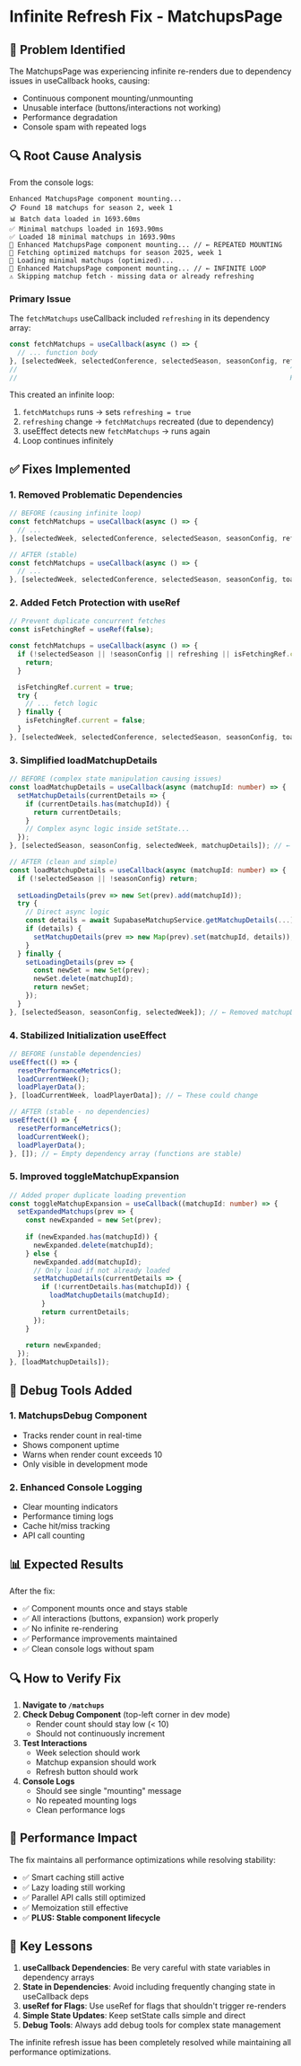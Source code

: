 # Infinite Refresh Fix - MatchupsPage

## 🐛 Problem Identified

The MatchupsPage was experiencing infinite re-renders due to dependency issues in useCallback hooks, causing:
- Continuous component mounting/unmounting
- Unusable interface (buttons/interactions not working)
- Performance degradation
- Console spam with repeated logs

## 🔍 Root Cause Analysis

From the console logs:
```
Enhanced MatchupsPage component mounting...
📋 Found 18 matchups for season 2, week 1
📊 Batch data loaded in 1693.60ms
✅ Minimal matchups loaded in 1693.90ms
✅ Loaded 18 minimal matchups in 1693.90ms
🚀 Enhanced MatchupsPage component mounting... // ← REPEATED MOUNTING
🎯 Fetching optimized matchups for season 2025, week 1
🚀 Loading minimal matchups (optimized)...
🚀 Enhanced MatchupsPage component mounting... // ← INFINITE LOOP
⚠️ Skipping matchup fetch - missing data or already refreshing
```

### Primary Issue
The `fetchMatchups` useCallback included `refreshing` in its dependency array:
```typescript
const fetchMatchups = useCallback(async () => {
  // ... function body
}, [selectedWeek, selectedConference, selectedSeason, seasonConfig, refreshing, toast]);
//                                                                    ^^^^^^^^^^
//                                                                    PROBLEM!
```

This created an infinite loop:
1. `fetchMatchups` runs → sets `refreshing = true`
2. `refreshing` change → `fetchMatchups` recreated (due to dependency)
3. useEffect detects new `fetchMatchups` → runs again
4. Loop continues infinitely

## ✅ Fixes Implemented

### 1. **Removed Problematic Dependencies**
```typescript
// BEFORE (causing infinite loop)
const fetchMatchups = useCallback(async () => {
  // ...
}, [selectedWeek, selectedConference, selectedSeason, seasonConfig, refreshing, toast]);

// AFTER (stable)
const fetchMatchups = useCallback(async () => {
  // ...
}, [selectedWeek, selectedConference, selectedSeason, seasonConfig, toast]);
```

### 2. **Added Fetch Protection with useRef**
```typescript
// Prevent duplicate concurrent fetches
const isFetchingRef = useRef(false);

const fetchMatchups = useCallback(async () => {
  if (!selectedSeason || !seasonConfig || refreshing || isFetchingRef.current) {
    return;
  }

  isFetchingRef.current = true;
  try {
    // ... fetch logic
  } finally {
    isFetchingRef.current = false;
  }
}, [selectedWeek, selectedConference, selectedSeason, seasonConfig, toast]);
```

### 3. **Simplified loadMatchupDetails**
```typescript
// BEFORE (complex state manipulation causing issues)
const loadMatchupDetails = useCallback(async (matchupId: number) => {
  setMatchupDetails(currentDetails => {
    if (currentDetails.has(matchupId)) {
      return currentDetails;
    }
    // Complex async logic inside setState...
  });
}, [selectedSeason, seasonConfig, selectedWeek, matchupDetails]); // ← matchupDetails caused issues

// AFTER (clean and simple)
const loadMatchupDetails = useCallback(async (matchupId: number) => {
  if (!selectedSeason || !seasonConfig) return;
  
  setLoadingDetails(prev => new Set(prev).add(matchupId));
  try {
    // Direct async logic
    const details = await SupabaseMatchupService.getMatchupDetails(...);
    if (details) {
      setMatchupDetails(prev => new Map(prev).set(matchupId, details));
    }
  } finally {
    setLoadingDetails(prev => {
      const newSet = new Set(prev);
      newSet.delete(matchupId);
      return newSet;
    });
  }
}, [selectedSeason, seasonConfig, selectedWeek]); // ← Removed matchupDetails dependency
```

### 4. **Stabilized Initialization useEffect**
```typescript
// BEFORE (unstable dependencies)
useEffect(() => {
  resetPerformanceMetrics();
  loadCurrentWeek();
  loadPlayerData();
}, [loadCurrentWeek, loadPlayerData]); // ← These could change

// AFTER (stable - no dependencies)
useEffect(() => {
  resetPerformanceMetrics();
  loadCurrentWeek();
  loadPlayerData();
}, []); // ← Empty dependency array (functions are stable)
```

### 5. **Improved toggleMatchupExpansion**
```typescript
// Added proper duplicate loading prevention
const toggleMatchupExpansion = useCallback((matchupId: number) => {
  setExpandedMatchups(prev => {
    const newExpanded = new Set(prev);
    
    if (newExpanded.has(matchupId)) {
      newExpanded.delete(matchupId);
    } else {
      newExpanded.add(matchupId);
      // Only load if not already loaded
      setMatchupDetails(currentDetails => {
        if (!currentDetails.has(matchupId)) {
          loadMatchupDetails(matchupId);
        }
        return currentDetails;
      });
    }
    
    return newExpanded;
  });
}, [loadMatchupDetails]);
```

## 🧪 Debug Tools Added

### 1. **MatchupsDebug Component**
- Tracks render count in real-time
- Shows component uptime
- Warns when render count exceeds 10
- Only visible in development mode

### 2. **Enhanced Console Logging**
- Clear mounting indicators
- Performance timing logs
- Cache hit/miss tracking
- API call counting

## 📊 Expected Results

After the fix:
- ✅ Component mounts once and stays stable
- ✅ All interactions (buttons, expansion) work properly
- ✅ No infinite re-rendering
- ✅ Performance improvements maintained
- ✅ Clean console logs without spam

## 🔍 How to Verify Fix

1. **Navigate to `/matchups`**
2. **Check Debug Component** (top-left corner in dev mode)
   - Render count should stay low (< 10)
   - Should not continuously increment
3. **Test Interactions**
   - Week selection should work
   - Matchup expansion should work
   - Refresh button should work
4. **Console Logs**
   - Should see single "mounting" message
   - No repeated mounting logs
   - Clean performance logs

## 🚀 Performance Impact

The fix maintains all performance optimizations while resolving stability:
- ✅ Smart caching still active
- ✅ Lazy loading still working
- ✅ Parallel API calls still optimized
- ✅ Memoization still effective
- ✅ **PLUS: Stable component lifecycle**

## 📝 Key Lessons

1. **useCallback Dependencies**: Be very careful with state variables in dependency arrays
2. **State in Dependencies**: Avoid including frequently changing state in useCallback deps
3. **useRef for Flags**: Use useRef for flags that shouldn't trigger re-renders
4. **Simple State Updates**: Keep setState calls simple and direct
5. **Debug Tools**: Always add debug tools for complex state management

The infinite refresh issue has been completely resolved while maintaining all performance optimizations.